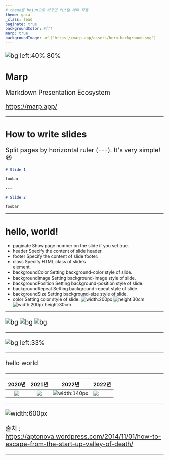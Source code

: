 ```yaml
---
# theme를 hojun으로 바꾸면 커스텀 테마 적용
theme: gaia
_class: lead
paginate: true
backgroundColor: #fff
marp: true
backgroundImage: url('https://marp.app/assets/hero-background.svg')
---
```


![bg left:40% 80%](https://marp.app/assets/marp.svg)

# **Marp**

Markdown Presentation Ecosystem

https://marp.app/

---

# How to write slides

Split pages by horizontal ruler (`---`). It's very simple! :satisfied:

```markdown
# Slide 1

foobar

---

# Slide 2

foobar
```

---

<!-- 백그라운드 이미지 있어서 덮어씀 -->
<!-- backgroundColor: orange -->
<!-- color: white -->
<!-- color: blue -->
<!-- 헤더에 logo 가능 -->
<!-- header: 'hello, world!' -->

# hello, world!

- paginate Show page number on the slide if you set true.
- header Specify the content of slide header.
- footer Specify the content of slide footer.
- class Specify HTML class of slide’s <section> element.
- backgroundColor Setting background-color style of slide.
- backgroundImage Setting background-image style of slide.
- backgroundPosition Setting background-position style of slide.
- backgroundRepeat Setting background-repeat style of slide.
- backgroundSize Setting background-size style of slide.
- color Setting color style of slide.
  ![width:200px](image.jpg) <!-- Setting width to 200px -->
  ![height:30cm](image.jpg) <!-- Setting height to 300px -->
  ![width:200px height:30cm](image.jpg) <!-- Setting both lengths -->

---

<!-- header: '![width:100px](assets/weniv_logo.png)' -->

![bg](https://fakeimg.pl/800x600/0288d1/fff/?text=A)
![bg](https://fakeimg.pl/800x600/02669d/fff/?text=B)
![bg](https://fakeimg.pl/800x600/67b8e3/fff/?text=C)

---

![bg left:33%](https://picsum.photos/720?image=27)

---

<!-- 중앙 정렬 -->

<!-- _class: lead -->

hello world

---

<!-- _class: lead -->

|        2020년        |        2021년        |             2022년              | 2022년                 |
| :------------------: | :------------------: | :-----------------------------: | ---------------------- |
| ![](images/2020.png) | ![](images/2021.jpg) | ![width:140px](images/2022.png) | ![](images/2022_1.png) |

---

<!-- _class: lead -->

![width:600px](images/cycle.png)

<style>
    p {
        font-size: 20px;
    }
</style>

출처 : https://aptonova.wordpress.com/2014/11/01/how-to-escape-from-the-start-up-valley-of-death/

---
